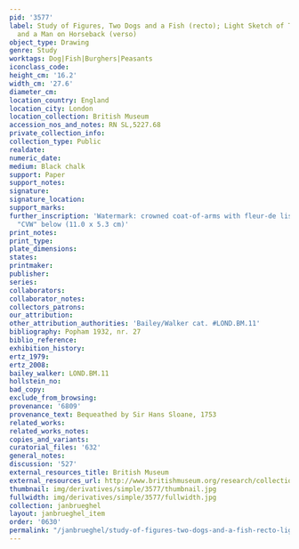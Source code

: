 ```yaml
---
pid: '3577'
label: Study of Figures, Two Dogs and a Fish (recto); Light Sketch of Two Figures
  and a Man on Horseback (verso)
object_type: Drawing
genre: Study
worktags: Dog|Fish|Burghers|Peasants
iconclass_code:
height_cm: '16.2'
width_cm: '27.6'
diameter_cm:
location_country: England
location_city: London
location_collection: British Museum
accession_nos_and_notes: RN SL,5227.68
private_collection_info:
collection_type: Public
realdate:
numeric_date:
medium: Black chalk
support: Paper
support_notes:
signature:
signature_location:
support_marks:
further_inscription: 'Watermark: crowned coat-of-arms with fleur-de lis, with initials
  "CVW" below (11.0 x 5.3 cm)'
print_notes:
print_type:
plate_dimensions:
states:
printmaker:
publisher:
series:
collaborators:
collaborator_notes:
collectors_patrons:
our_attribution:
other_attribution_authorities: 'Bailey/Walker cat. #LOND.BM.11'
bibliography: Popham 1932, nr. 27
biblio_reference:
exhibition_history:
ertz_1979:
ertz_2008:
bailey_walker: LOND.BM.11
hollstein_no:
bad_copy:
exclude_from_browsing:
provenance: '6809'
provenance_text: Bequeathed by Sir Hans Sloane, 1753
related_works:
related_works_notes:
copies_and_variants:
curatorial_files: '632'
general_notes:
discussion: '527'
external_resources_title: British Museum
external_resources_url: http://www.britishmuseum.org/research/collection_online/collection_object_details.aspx
thumbnail: img/derivatives/simple/3577/thumbnail.jpg
fullwidth: img/derivatives/simple/3577/fullwidth.jpg
collection: janbrueghel
layout: janbrueghel_item
order: '0630'
permalink: "/janbrueghel/study-of-figures-two-dogs-and-a-fish-recto-light-sketch-of-two-figures-and-a-man-on-horseback-verso"
---
```

